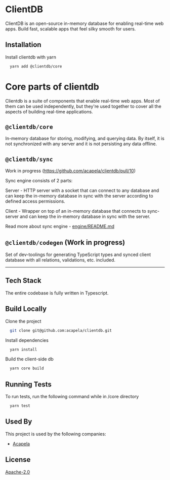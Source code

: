 # ClientDB

ClientDB is an open-source in-memory database for enabling real-time web apps. Build fast, scalable apps that feel silky smooth for users.

## Installation

Install clientdb with yarn

```bash
  yarn add @clientdb/core
```

# Core parts of clientdb

Clientdb is a suite of components that enable real-time web apps. Most of them can be used independently, but they're used together to cover all the aspects of building real-time applications.

## `@clientdb/core`

In-memory database for storing, modifying, and querying data. By itself, it is not synchronized with any server and it is not persisting any data offline.

## `@clientdb/sync`

Work in progress (https://github.com/acapela/clientdb/pull/10)

Sync engine consists of 2 parts:

Server - HTTP server with a socket that can connect to any database and can keep the in-memory database in sync with the server according to defined access permissions.

Client - Wrapper on top of an in-memory database that connects to sync-server and can keep the in-memory database in sync with the server.

Read more about sync engine - [engine/README.md](engine/README.md)

## `@clientdb/codegen` (Work in progress)

Set of dev-toolings for generating TypeScript types and synced client database with all relations, validations, etc. included.

---

## Tech Stack

The entire codebase is fully written in Typescript.

## Build Locally

Clone the project

```bash
  git clone git@github.com:acapela/clientdb.git
```

Install dependencies

```bash
  yarn install
```

Build the client-side db

```bash
  yarn core build
```

## Running Tests

To run tests, run the following command while in /core directory

```bash
  yarn test
```

## Used By

This project is used by the following companies:

- [Acapela](https://acapela.com)

## License

[Apache-2.0](https://choosealicense.com/licenses/apache-2.0/)
